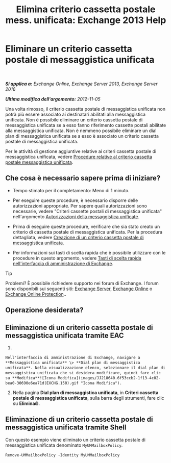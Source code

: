 ﻿---
title: 'Elimina criterio cassetta postale mess. unificata: Exchange 2013 Help'
TOCTitle: Eliminare un criterio cassetta postale di messaggistica unificata
ms:assetid: c8758464-3c52-4dd3-b2a6-142a99bb0628
ms:mtpsurl: https://technet.microsoft.com/it-it/library/Bb124536(v=EXCHG.150)
ms:contentKeyID: 50555692
ms.date: 05/22/2018
mtps_version: v=EXCHG.150
ms.translationtype: MT
---

# Eliminare un criterio cassetta postale di messaggistica unificata

 

_**Si applica a:** Exchange Online, Exchange Server 2013, Exchange Server 2016_

_**Ultima modifica dell'argomento:** 2012-11-05_

Una volta rimosso, il criterio cassetta postale di messaggistica unificata non potrà più essere associato ai destinatari abilitati alla messaggistica unificata. Non è possibile eliminare un criterio cassetta postale di messaggistica unificata se a esso fanno riferimento cassette postali abilitate alla messaggistica unificata. Non è nemmeno possibile eliminare un dial plan di messaggistica unificata se a esso è associato un criterio cassetta postale di messaggistica unificata.

Per le attività di gestione aggiuntive relative ai criteri cassetta postale di messaggistica unificata, vedere [Procedure relative al criterio cassetta postale messaggistica unificata](um-mailbox-policy-procedures-exchange-2013-help.md).

## Che cosa è necessario sapere prima di iniziare?

  - Tempo stimato per il completamento: Meno di 1 minuto.

  - Per eseguire queste procedure, è necessario disporre delle autorizzazioni appropriate. Per sapere quali autorizzazioni sono necessarie, vedere "Criteri cassette postali di messaggistica unificata" nell'argomento [Autorizzazioni della messaggistica unificate](unified-messaging-permissions-exchange-2013-help.md).

  - Prima di eseguire queste procedure, verificare che sia stato creato un criterio di cassetta postale di messaggistica unificata. Per la procedura dettagliata, vedere [Creazione di un criterio cassetta postale di messaggistica unificata](create-a-um-mailbox-policy-exchange-2013-help.md).

  - Per informazioni sui tasti di scelta rapida che è possibile utilizzare con le procedure in questo argomento, vedere [Tasti di scelta rapida nell'interfaccia di amministrazione di Exchange](keyboard-shortcuts-in-the-exchange-admin-center-exchange-online-protection-help.md).


> [!TIP]
> Problemi? È possibile richiedere supporto nei forum di Exchange. I forum sono disponibili sui seguenti siti: <A href="https://go.microsoft.com/fwlink/p/?linkid=60612">Exchange Server</A>, <A href="https://go.microsoft.com/fwlink/p/?linkid=267542">Exchange Online</A> o <A href="https://go.microsoft.com/fwlink/p/?linkid=285351">Exchange Online Protection</A>..



## Operazione desiderata?

## Eliminazione di un criterio cassetta postale di messaggistica unificata tramite EAC

1.  
    
    Nell'interfaccia di amministrazione di Exchange, navigare a **Messaggistica unificata** \> **Dial plan di messaggistica unificata**. Nella visualizzazione elenco, selezionare il dial plan di messaggistica unificata che si desidera modificare, quindi fare clic su **Modifica**![Icona Modifica](images/JJ218640.6f53ccb2-1f13-4c02-bea0-30690e6ea71d(EXCHG.150).gif "Icona Modifica").

2.  Nella pagina **Dial plan di messaggistica unificata**, in **Criteri cassetta postale di messaggistica unificata**, sulla barra degli strumenti, fare clic su **Elimina**![Icona Elimina](images/Dd979797.14f639f6-61e8-4418-bbfb-0db14de9d2f5(EXCHG.150).gif "Icona Elimina").

## Eliminazione di un criterio cassetta postale di messaggistica unificata tramite Shell

Con questo esempio viene eliminato un criterio cassetta postale di messaggistica unificata denominato `MyUMMailboxPolicy`.

    Remove-UMMailboxPolicy -Identity MyUMMailboxPolicy

